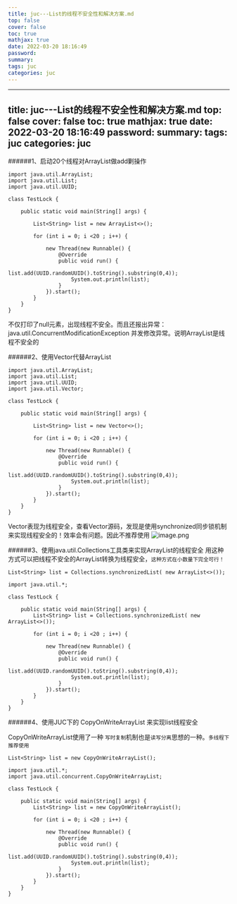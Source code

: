 ```yaml
---
title: juc---List的线程不安全性和解决方案.md
top: false
cover: false
toc: true
mathjax: true
date: 2022-03-20 18:16:49
password:
summary:
tags: juc
categories: juc
---
```

---
title: juc---List的线程不安全性和解决方案.md
top: false
cover: false
toc: true
mathjax: true
date: 2022-03-20 18:16:49
password:
summary:
tags: juc
categories: juc
---
######1、启动20个线程对ArrayList做add剿操作
~~~
import java.util.ArrayList;
import java.util.List;
import java.util.UUID;

class TestLock {

    public static void main(String[] args) {

        List<String> list = new ArrayList<>();

        for (int i = 0; i <20 ; i++) {

            new Thread(new Runnable() {
                @Override
                public void run() {
                    list.add(UUID.randomUUID().toString().substring(0,4));
                    System.out.println(list);
                }
            }).start();
        }
    }
}
~~~
不仅打印了null元素，出现线程不安全。而且还报出异常：
java.util.ConcurrentModificationException 并发修改异常。说明ArrayList是线程不安全的

######2、使用Vector代替ArrayList
~~~
import java.util.ArrayList;
import java.util.List;
import java.util.UUID;
import java.util.Vector;

class TestLock {

    public static void main(String[] args) {

        List<String> list = new Vector<>();

        for (int i = 0; i <20 ; i++) {

            new Thread(new Runnable() {
                @Override
                public void run() {
                    list.add(UUID.randomUUID().toString().substring(0,4));
                    System.out.println(list);
                }
            }).start();
        }
    }
}
~~~


Vector表现为线程安全，查看Vector源码，发现是使用synchronized同步锁机制来实现线程安全的！效率会有问题。因此不推荐使用
![image.png](https://upload-images.jianshu.io/upload_images/13965490-4ad1f2efdde91ce2.png?imageMogr2/auto-orient/strip%7CimageView2/2/w/1240)

######3、使用java.util.Collections工具类来实现ArrayList的线程安全
用这种方式可以把线程不安全的ArrayList转换为线程安全，`这种方式在小数量下完全可行！`
~~~
List<String> list = Collections.synchronizedList( new ArrayList<>());
~~~

~~~
import java.util.*;

class TestLock {

    public static void main(String[] args) {
        List<String> list = Collections.synchronizedList( new ArrayList<>());

        for (int i = 0; i <20 ; i++) {

            new Thread(new Runnable() {
                @Override
                public void run() {
                    list.add(UUID.randomUUID().toString().substring(0,4));
                    System.out.println(list);
                }
            }).start();
        }
    }
}
~~~

######4、使用JUC下的 CopyOnWriteArrayList 来实现list线程安全

CopyOnWriteArrayList使用了一种 `写时复制`机制也是`读写分离`思想的一种。`多线程下推荐使用`
~~~
List<String> list = new CopyOnWriteArrayList();
~~~
~~~
import java.util.*;
import java.util.concurrent.CopyOnWriteArrayList;

class TestLock {

    public static void main(String[] args) {
        List<String> list = new CopyOnWriteArrayList();

        for (int i = 0; i <20 ; i++) {

            new Thread(new Runnable() {
                @Override
                public void run() {
                    list.add(UUID.randomUUID().toString().substring(0,4));
                    System.out.println(list);
                }
            }).start();
        }
    }
}
~~~
